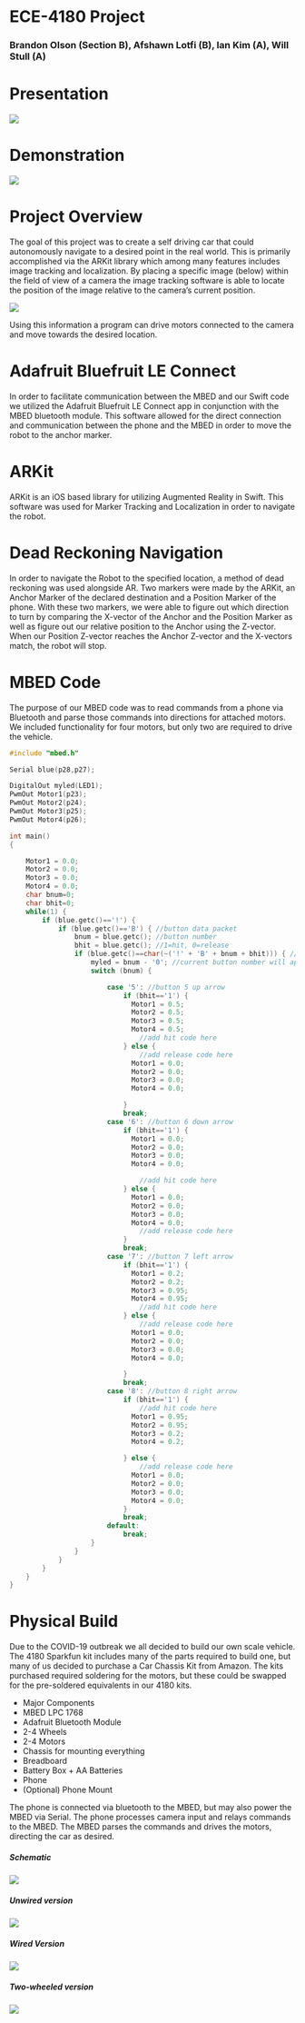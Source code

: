 # ECE-4180 Project
### Brandon Olson (Section B), Afshawn Lotfi (B), Ian Kim (A), Will Stull (A)

# Presentation
[![](https://img.youtube.com/vi/N7F6d9_lkUI/0.jpg)](https://youtu.be/N7F6d9_lkUI)


# Demonstration
[![](https://img.youtube.com/vi/aPNwgx1q9cE/0.jpg)](https://youtu.be/aPNwgx1q9cE)


# Project Overview
The goal of this project was to create a self driving car that could autonomously navigate to a desired point in the real world. This is primarily accomplished via the ARKit library which among many features includes image tracking and localization. By placing a specific image (below) within the field of view of a camera the image tracking software is able to locate the position of the image relative to the camera’s current position.  

![](assets/README-b0d52dc0.png)

Using this information a program can drive motors connected to the camera and move towards the desired location.

# Adafruit Bluefruit LE Connect

In order to facilitate communication between the MBED and our Swift code we utilized the Adafruit Bluefruit LE Connect app in conjunction with the MBED bluetooth module. This software allowed for the direct connection and communication between the phone and the MBED in order to move the robot to the anchor marker.

# ARKit
ARKit is an iOS based library for utilizing Augmented Reality in Swift. This software was used for Marker Tracking and Localization in order to navigate the robot.

# Dead Reckoning Navigation

In order to navigate the Robot to the specified location, a method of dead reckoning was used alongside AR. Two markers were made by the ARKit, an Anchor Marker of the declared destination and a Position Marker of the phone. With these two markers, we were able to figure out which direction to turn by comparing the X-vector of the Anchor and the Position Marker as well as figure out our relative position to the Anchor using the Z-vector. When our Position Z-vector reaches the Anchor Z-vector and the X-vectors match, the robot will stop.

# MBED Code
The purpose of our MBED code was to read commands from a phone via Bluetooth and parse those commands into directions for attached motors. We included functionality for four motors, but only two are required to drive the vehicle.

```c++
#include "mbed.h"

Serial blue(p28,p27);

DigitalOut myled(LED1);
PwmOut Motor1(p23);
PwmOut Motor2(p24);
PwmOut Motor3(p25);
PwmOut Motor4(p26);

int main()
{

    Motor1 = 0.0;
    Motor2 = 0.0;
    Motor3 = 0.0;
    Motor4 = 0.0;
    char bnum=0;
    char bhit=0;
    while(1) {
        if (blue.getc()=='!') {
            if (blue.getc()=='B') { //button data packet
                bnum = blue.getc(); //button number
                bhit = blue.getc(); //1=hit, 0=release
                if (blue.getc()==char(~('!' + 'B' + bnum + bhit))) { //checksum OK?
                    myled = bnum - '0'; //current button number will appear on LEDs
                    switch (bnum) {

                        case '5': //button 5 up arrow
                            if (bhit=='1') {
                              Motor1 = 0.5;
                              Motor2 = 0.5;
                              Motor3 = 0.5;
                              Motor4 = 0.5;
                                //add hit code here
                            } else {
                                //add release code here
                              Motor1 = 0.0;
                              Motor2 = 0.0;
                              Motor3 = 0.0;
                              Motor4 = 0.0;

                            }
                            break;
                        case '6': //button 6 down arrow
                            if (bhit=='1') {
                              Motor1 = 0.0;
                              Motor2 = 0.0;
                              Motor3 = 0.0;
                              Motor4 = 0.0;

                                //add hit code here
                            } else {
                              Motor1 = 0.0;
                              Motor2 = 0.0;
                              Motor3 = 0.0;
                              Motor4 = 0.0;
                                //add release code here
                            }
                            break;
                        case '7': //button 7 left arrow
                            if (bhit=='1') {
                              Motor1 = 0.2;
                              Motor2 = 0.2;
                              Motor3 = 0.95;
                              Motor4 = 0.95;
                                //add hit code here
                            } else {
                                //add release code here
                              Motor1 = 0.0;
                              Motor2 = 0.0;
                              Motor3 = 0.0;
                              Motor4 = 0.0;

                            }
                            break;
                        case '8': //button 8 right arrow
                            if (bhit=='1') {
                                //add hit code here
                              Motor1 = 0.95;
                              Motor2 = 0.95;
                              Motor3 = 0.2;
                              Motor4 = 0.2;

                            } else {
                                //add release code here
                              Motor1 = 0.0;
                              Motor2 = 0.0;
                              Motor3 = 0.0;
                              Motor4 = 0.0;
                            }
                            break;
                        default:
                            break;
                    }
                }
            }
        }
    }
}
```

# Physical Build
Due to the COVID-19 outbreak we all decided to build our own scale vehicle. The 4180 Sparkfun kit includes many of the parts required to build one, but many of us decided to purchase a Car Chassis Kit from Amazon.
The kits purchased required soldering for the motors, but these could be swapped for the pre-soldered equivalents in our 4180 kits.

- Major Components
- MBED LPC 1768
- Adafruit Bluetooth Module
- 2-4 Wheels
- 2-4 Motors
- Chassis for mounting everything
- Breadboard
- Battery Box + AA Batteries
- Phone
- (Optional) Phone Mount

The phone is connected via bluetooth to the MBED, but may also power the MBED via Serial. The phone processes camera input and relays commands to the MBED. The MBED parses the commands and drives the motors, directing the car as desired.

##### Schematic
![](assets/README-eccac311.png)
##### Unwired version
![](assets/README-1a0c2c96.png)
##### Wired Version
![](assets/README-fca42820.png)
##### Two-wheeled version
![](assets/README-28ecfc19.png)
